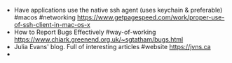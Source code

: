- Have applications use the native ssh agent (uses keychain & preferable) #macos #networking
  https://www.getpagespeed.com/work/proper-use-of-ssh-client-in-mac-os-x
- How to Report Bugs Effectively #way-of-working
  https://www.chiark.greenend.org.uk/~sgtatham/bugs.html
- Julia Evans' blog. Full of interesting articles #website
  https://jvns.ca
-